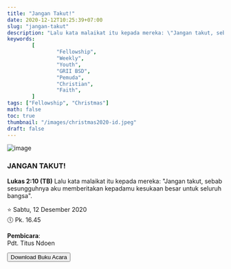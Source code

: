 ```yaml
---
title: "Jangan Takut!"
date: 2020-12-12T10:25:39+07:00
slug: "jangan-takut"
description: "Lalu kata malaikat itu kepada mereka: \"Jangan takut, sebab sesungguhnya aku memberitakan kepadamu kesukaan besar untuk seluruh bangsa\"."
keywords:
        [
                "Fellowship",
                "Weekly",
                "Youth",
                "GRII BSD",
                "Pemuda",
                "Christian",
                "Faith",
        ]
tags: ["Fellowship", "Christmas"]
math: false
toc: true
thumbnail: "/images/christmas2020-id.jpeg"
draft: false
---
```


![image](/images/christmas2020-id.jpeg)

<h3>JANGAN TAKUT!</h3>

**Lukas 2:10 (TB)** Lalu kata malaikat itu kepada mereka: "Jangan takut, sebab sesungguhnya aku memberitakan kepadamu kesukaan besar untuk seluruh bangsa".

⭐ Sabtu, 12 Desember 2020\
🕔 Pk. 16.45

**Pembicara**:\
Pdt. Titus Ndoen

<button id="registration" onclick="window.location.href='../../../files/christmas/FEAR_NOT_2020.pdf';" download>Download Buku Acara</button>
